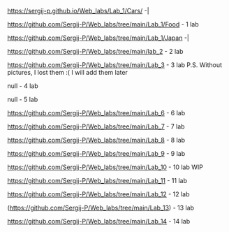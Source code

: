 https://sergij-p.github.io/Web_labs/Lab_1/Cars/ -|

https://github.com/Sergij-P/Web_labs/tree/main/Lab_1/Food - 1 lab

https://github.com/Sergij-P/Web_labs/tree/main/Lab_1/Japan -|

https://github.com/Sergij-P/Web_labs/tree/main/lab_2 - 2 lab

https://github.com/Sergij-P/Web_labs/tree/main/Lab_3 - 3 lab
P.S. Without pictures, I lost them :( I will add them later

null - 4 lab

null - 5 lab

https://github.com/Sergij-P/Web_labs/tree/main/Lab_6 - 6 lab

https://github.com/Sergij-P/Web_labs/tree/main/Lab_7 - 7 lab

https://github.com/Sergij-P/Web_labs/tree/main/Lab_8 - 8 lab

https://github.com/Sergij-P/Web_labs/tree/main/Lab_9 - 9 lab

https://github.com/Sergij-P/Web_labs/tree/main/Lab_10 - 10 lab WIP

https://github.com/Sergij-P/Web_labs/tree/main/Lab_11 - 11 lab

https://github.com/Sergij-P/Web_labs/tree/main/Lab_12 - 12 lab

(https://github.com/Sergij-P/Web_labs/tree/main/Lab_13) - 13 lab

https://github.com/Sergij-P/Web_labs/tree/main/Lab_14 - 14 lab
